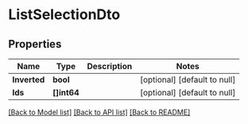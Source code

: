 # ListSelectionDto

## Properties
Name | Type | Description | Notes
------------ | ------------- | ------------- | -------------
**Inverted** | **bool** |  | [optional] [default to null]
**Ids** | **[]int64** |  | [optional] [default to null]

[[Back to Model list]](../README.md#documentation-for-models) [[Back to API list]](../README.md#documentation-for-api-endpoints) [[Back to README]](../README.md)

